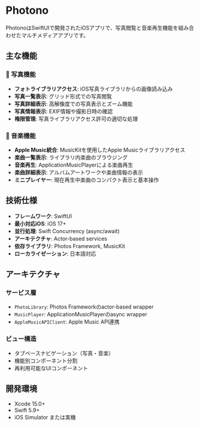 # Photono

PhotonoはSwiftUIで開発されたiOSアプリで、写真閲覧と音楽再生機能を組み合わせたマルチメディアアプリです。

## 主な機能

### 📸 写真機能
- **フォトライブラリアクセス**: iOS写真ライブラリからの画像読み込み
- **写真一覧表示**: グリッド形式での写真閲覧
- **写真詳細表示**: 高解像度での写真表示とズーム機能
- **写真情報表示**: EXIF情報や撮影日時の確認
- **権限管理**: 写真ライブラリアクセス許可の適切な処理

### 🎵 音楽機能
- **Apple Music統合**: MusicKitを使用したApple Musicライブラリアクセス
- **楽曲一覧表示**: ライブラリ内楽曲のブラウジング
- **音楽再生**: ApplicationMusicPlayerによる楽曲再生
- **楽曲詳細表示**: アルバムアートワークや楽曲情報の表示
- **ミニプレイヤー**: 現在再生中楽曲のコンパクト表示と基本操作

## 技術仕様

- **フレームワーク**: SwiftUI
- **最小対応iOS**: iOS 17+
- **並行処理**: Swift Concurrency (async/await)
- **アーキテクチャ**: Actor-based services
- **依存ライブラリ**: Photos Framework, MusicKit
- **ローカライゼーション**: 日本語対応

## アーキテクチャ

### サービス層
- `PhotoLibrary`: Photos Frameworkのactor-based wrapper
- `MusicPlayer`: ApplicationMusicPlayerのasync wrapper
- `AppleMusicAPIClient`: Apple Music API連携

### ビュー構造
- タブベースナビゲーション（写真・音楽）
- 機能別コンポーネント分割
- 再利用可能なUIコンポーネント

## 開発環境

- Xcode 15.0+
- Swift 5.9+
- iOS Simulator または実機
